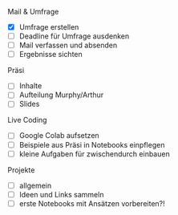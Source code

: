 Mail & Umfrage
- [x] Umfrage erstellen
- [ ] Deadline für Umfrage ausdenken
- [ ] Mail verfassen und absenden
- [ ] Ergebnisse sichten

Präsi
- [ ] Inhalte
- [ ] Aufteilung Murphy/Arthur
- [ ] Slides

Live Coding
- [ ] Google Colab aufsetzen
- [ ] Beispiele aus Präsi in Notebooks einpflegen
- [ ] kleine Aufgaben für zwischendurch einbauen

Projekte
- [ ] allgemein
- [ ] Ideen und Links sammeln
- [ ] erste Notebooks mit Ansätzen vorbereiten?!
